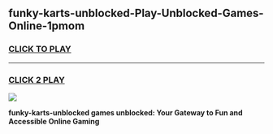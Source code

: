 
## funky-karts-unblocked-Play-Unblocked-Games-Online-1pmom
<h3>
<a href="https://premium76.site?title=funky-karts-unblocked&ref=25A">CLICK TO PLAY</a></h3>
<hr>

<h3>
<a href="https://premium76.site?title=funky-karts-unblocked&ref=25A">CLICK 2 PLAY</a>
  
</h3>

<a href="https://premium76.site?title=funky-karts-unblocked&ref=25A"><img src="https://clearcache.store/games.png"></a>


**funky-karts-unblocked games unblocked: Your Gateway to Fun and Accessible Online Gaming**
